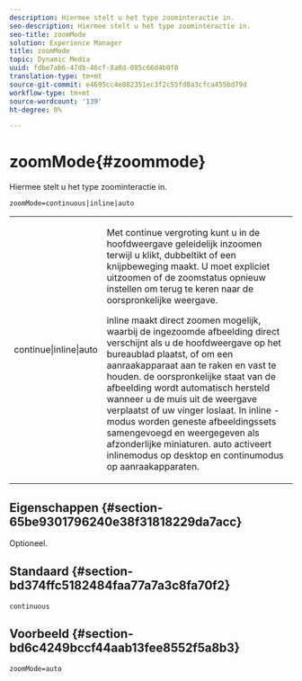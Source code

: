```yaml
---
description: Hiermee stelt u het type zoominteractie in.
seo-description: Hiermee stelt u het type zoominteractie in.
seo-title: zoomMode
solution: Experience Manager
title: zoomMode
topic: Dynamic Media
uuid: fdbe7ab6-47db-46cf-8a0d-085c66d4b0f8
translation-type: tm+mt
source-git-commit: e4695cc4e882351ec3f2c55fd8a3cfca455bd79d
workflow-type: tm+mt
source-wordcount: '139'
ht-degree: 0%

---
```



# zoomMode{#zoommode}

Hiermee stelt u het type zoominteractie in.

`zoomMode=continuous|inline|auto`

<table id="table_E314540D347D47699C04EB80D20C0721"> 
 <tbody> 
  <tr> 
   <td colname="col1"> <p> <span class="codeph"> continue|inline|auto  </span> </p> </td> 
   <td colname="col2"> <p> <span class="codeph"> Met continue  </span> vergroting kunt u in de hoofdweergave geleidelijk inzoomen terwijl u klikt, dubbeltikt of een knijpbeweging maakt. U moet expliciet uitzoomen of de zoomstatus opnieuw instellen om terug te keren naar de oorspronkelijke weergave. </p> <p> <span class="codeph"> inline  </span> maakt direct zoomen mogelijk, waarbij de ingezoomde afbeelding direct verschijnt als u de hoofdweergave op het bureaublad plaatst, of om een aanraakapparaat aan te raken en vast te houden. de oorspronkelijke staat van de afbeelding wordt automatisch hersteld wanneer u de muis uit de weergave verplaatst of uw vinger loslaat. In <span class="codeph"> inline </span>-modus worden geneste afbeeldingssets samengevoegd en weergegeven als afzonderlijke miniaturen. <span class="codeph"> auto  </span> activeert inlinemodus op desktop en continumodus op aanraakapparaten. </p> </td> 
  </tr> 
 </tbody> 
</table>

## Eigenschappen {#section-65be9301796240e38f31818229da7acc}

Optioneel.

## Standaard {#section-bd374ffc5182484faa77a7a3c8fa70f2}

`continuous`

## Voorbeeld {#section-bd6c4249bccf44aab13fee8552f5a8b3}

`zoomMode=auto`
